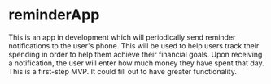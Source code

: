 # reminderApp

This is an app in development which will periodically send reminder notifications to the user's phone. 
This will be used to help users track their spending in order to help them achieve their financial goals.
Upon receiving a notification, the user will enter how much money they have spent that day. 
This is a first-step MVP. It could fill out to have greater functionality.
